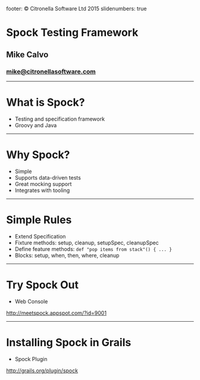 footer: © Citronella Software Ltd 2015
slidenumbers: true

# Spock Testing Framework
## Mike Calvo
### mike@citronellasoftware.com

---

# What is Spock?
- Testing and specification framework
- Groovy and Java

---

# Why Spock?
- Simple
- Supports data-driven tests
- Great mocking support
- Integrates with tooling

---

# Simple Rules
- Extend Specification
- Fixture methods: setup, cleanup, setupSpec, cleanupSpec
- Define feature methods:
`def "pop items from stack"() { ... }`
- Blocks: setup, when, then, where, cleanup
---

# Try Spock Out
- Web Console

http://meetspock.appspot.com/?id=9001

---

# Installing Spock in Grails
- Spock Plugin

http://grails.org/plugin/spock
